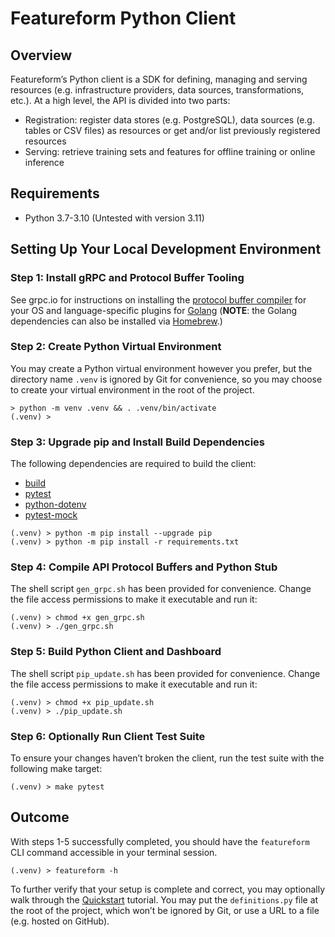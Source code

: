 # Featureform Python Client

## Overview

Featureform’s Python client is a SDK for defining, managing and serving resources (e.g. infrastructure providers, data sources, transformations, etc.). At a high level, the API is divided into two parts:

* Registration: register data stores (e.g. PostgreSQL), data sources (e.g. tables or CSV files) as resources or get and/or list previously registered resources
* Serving: retrieve training sets and features for offline training or online inference

## Requirements

* Python 3.7-3.10 (Untested with version 3.11)

## Setting Up Your Local Development Environment

### Step 1: Install gRPC and Protocol Buffer Tooling

See grpc.io for instructions on installing the [protocol buffer compiler](https://grpc.io/docs/protoc-installation/) for your OS and language-specific plugins for [Golang](https://grpc.io/docs/languages/go/quickstart/#prerequisites) (**NOTE**: the Golang dependencies can also be installed via [Homebrew](https://brew.sh/).)

### Step 2: Create Python Virtual Environment

You may create a Python virtual environment however you prefer, but the directory name `.venv` is ignored by Git for convenience, so you may choose to create your virtual environment in the root of the project.

```shell
> python -m venv .venv && . .venv/bin/activate
(.venv) >
```

### Step 3: Upgrade pip and Install Build Dependencies

The following dependencies are required to build the client:

* [build](https://pypi.org/project/build/)
* [pytest](https://pypi.org/project/pytest/)
* [python-dotenv](https://pypi.org/project/python-dotenv/)
* [pytest-mock](https://pypi.org/project/pytest-mock/)

```shell
(.venv) > python -m pip install --upgrade pip
(.venv) > python -m pip install -r requirements.txt
```

### Step 4: Compile API Protocol Buffers and Python Stub

The shell script `gen_grpc.sh` has been provided for convenience. Change the file access permissions to make it executable and run it:

```shell
(.venv) > chmod +x gen_grpc.sh
(.venv) > ./gen_grpc.sh
```

### Step 5: Build Python Client and Dashboard

The shell script `pip_update.sh` has been provided for convenience. Change the file access permissions to make it executable and run it:

```shell
(.venv) > chmod +x pip_update.sh
(.venv) > ./pip_update.sh
```

### Step 6: Optionally Run Client Test Suite

To ensure your changes haven’t broken the client, run the test suite with the following make target:

```shell
(.venv) > make pytest
```

## Outcome

With steps 1-5 successfully completed, you should have the `featureform` CLI command accessible in your terminal session.

```shell
(.venv) > featureform -h
```

To further verify that your setup is complete and correct, you may optionally walk through the [Quickstart](https://docs.featureform.com/quickstart) tutorial. You may put the `definitions.py` file at the root of the project, which won’t be ignored by Git, or use a URL to a file (e.g. hosted on GitHub).
